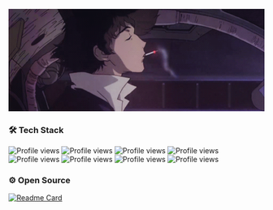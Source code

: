 <p align="center">
  <img width="900" src="https://github.com/xoheveras/xoheveras/blob/master/Readme/Images/BG.gif">
</p>

### 🛠  Tech Stack

![Profile views](https://img.shields.io/static/v1?style=for-the-badge&label=&message=C%23&color=purple)
![Profile views](https://img.shields.io/static/v1?style=for-the-badge&label=&message=Python&color=purple)
![Profile views](https://img.shields.io/static/v1?style=for-the-badge&label=&message=SQL&color=purple)
![Profile views](https://img.shields.io/static/v1?style=for-the-badge&label=&message=.NET&color=purple)
![Profile views](https://img.shields.io/static/v1?style=for-the-badge&label=&message=Delphi&color=purple)
![Profile views](https://img.shields.io/static/v1?style=for-the-badge&label=&message=Html%2BCSS3&color=purple)
![Profile views](https://img.shields.io/static/v1?style=for-the-badge&label=&message=JavaScript&color=purple)
![Profile views](https://img.shields.io/static/v1?style=for-the-badge&label=&message=Pawn&color=purple)

### ⚙️  Open Source


<div align="left">

[![Readme Card](https://github-readme-stats.vercel.app/api/pin/?username=retcode&repo=Xinoro&theme=dark&border_color=0d1117&bg_color=0d1117)](https://github.com/xoheveras/Xinoro)
  
</div>
